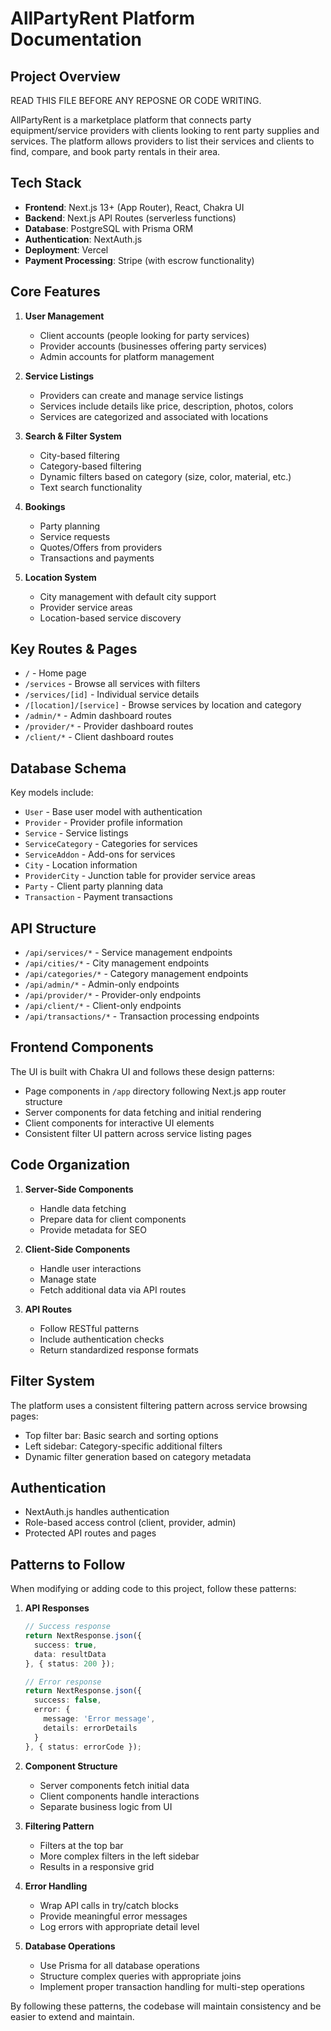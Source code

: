 # AllPartyRent Platform Documentation

## Project Overview

READ THIS FILE BEFORE ANY REPOSNE OR CODE WRITING.

AllPartyRent is a marketplace platform that connects party equipment/service providers with clients looking to rent party supplies and services. The platform allows providers to list their services and clients to find, compare, and book party rentals in their area.

## Tech Stack

- **Frontend**: Next.js 13+ (App Router), React, Chakra UI
- **Backend**: Next.js API Routes (serverless functions)
- **Database**: PostgreSQL with Prisma ORM
- **Authentication**: NextAuth.js
- **Deployment**: Vercel
- **Payment Processing**: Stripe (with escrow functionality)

## Core Features

1. **User Management**
   - Client accounts (people looking for party services)
   - Provider accounts (businesses offering party services)
   - Admin accounts for platform management

2. **Service Listings**
   - Providers can create and manage service listings
   - Services include details like price, description, photos, colors
   - Services are categorized and associated with locations

3. **Search & Filter System**
   - City-based filtering
   - Category-based filtering
   - Dynamic filters based on category (size, color, material, etc.)
   - Text search functionality

4. **Bookings**
   - Party planning
   - Service requests
   - Quotes/Offers from providers
   - Transactions and payments

5. **Location System**
   - City management with default city support
   - Provider service areas
   - Location-based service discovery

## Key Routes & Pages

- `/` - Home page
- `/services` - Browse all services with filters
- `/services/[id]` - Individual service details
- `/[location]/[service]` - Browse services by location and category
- `/admin/*` - Admin dashboard routes
- `/provider/*` - Provider dashboard routes
- `/client/*` - Client dashboard routes

## Database Schema

Key models include:
- `User` - Base user model with authentication
- `Provider` - Provider profile information
- `Service` - Service listings
- `ServiceCategory` - Categories for services
- `ServiceAddon` - Add-ons for services
- `City` - Location information
- `ProviderCity` - Junction table for provider service areas
- `Party` - Client party planning data
- `Transaction` - Payment transactions

## API Structure

- `/api/services/*` - Service management endpoints
- `/api/cities/*` - City management endpoints
- `/api/categories/*` - Category management endpoints
- `/api/admin/*` - Admin-only endpoints
- `/api/provider/*` - Provider-only endpoints
- `/api/client/*` - Client-only endpoints
- `/api/transactions/*` - Transaction processing endpoints

## Frontend Components

The UI is built with Chakra UI and follows these design patterns:
- Page components in `/app` directory following Next.js app router structure
- Server components for data fetching and initial rendering
- Client components for interactive UI elements
- Consistent filter UI pattern across service listing pages

## Code Organization

1. **Server-Side Components**
   - Handle data fetching
   - Prepare data for client components
   - Provide metadata for SEO

2. **Client-Side Components**
   - Handle user interactions
   - Manage state
   - Fetch additional data via API routes

3. **API Routes**
   - Follow RESTful patterns
   - Include authentication checks
   - Return standardized response formats
   
## Filter System

The platform uses a consistent filtering pattern across service browsing pages:
- Top filter bar: Basic search and sorting options
- Left sidebar: Category-specific additional filters
- Dynamic filter generation based on category metadata

## Authentication

- NextAuth.js handles authentication
- Role-based access control (client, provider, admin)
- Protected API routes and pages

## Patterns to Follow

When modifying or adding code to this project, follow these patterns:

1. **API Responses**
   ```typescript
   // Success response
   return NextResponse.json({ 
     success: true, 
     data: resultData 
   }, { status: 200 });
   
   // Error response
   return NextResponse.json({ 
     success: false, 
     error: { 
       message: 'Error message', 
       details: errorDetails 
     } 
   }, { status: errorCode });
   ```

2. **Component Structure**
   - Server components fetch initial data
   - Client components handle interactions
   - Separate business logic from UI

3. **Filtering Pattern**
   - Filters at the top bar
   - More complex filters in the left sidebar
   - Results in a responsive grid

4. **Error Handling**
   - Wrap API calls in try/catch blocks
   - Provide meaningful error messages
   - Log errors with appropriate detail level

5. **Database Operations**
   - Use Prisma for all database operations
   - Structure complex queries with appropriate joins
   - Implement proper transaction handling for multi-step operations

By following these patterns, the codebase will maintain consistency and be easier to extend and maintain. 
